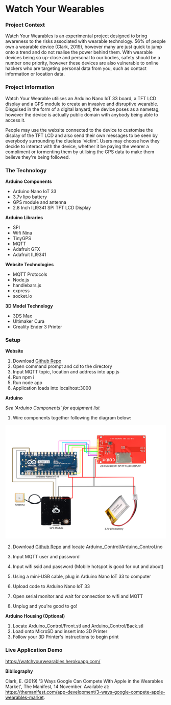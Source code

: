 # **Watch Your Wearables** #

### **Project Context**

Watch Your Wearables is an experimental project designed to bring awareness to the risks associated with wearable technology. 56% of people own a wearable device (Clark, 2019), however many are just quick to jump onto a trend and do not realise the power behind them. With wearable devices being so up-close and personal to our bodies, safety should be a number one priority, however these devices are also vulnerable to online hackers who are targeting personal data from you, such as contact information or location data.

### **Project Information**

Watch Your Wearable utilises an Arduino Nano IoT 33 board, a TFT LCD display and a GPS module to create an invasive and disruptive wearable. Disguised in the form of a digital lanyard, the device poses as a nametag, however the device is actually public domain with anybody being able to access it.

People may use the website connected to the device to customise the display of the TFT LCD and also send their own messages to be seen by everybody surrounding the clueless 'victim'. Users may choose how they decide to interact with the device, whether it be paying the wearer a compliment or tormenting them by utilising the GPS data to make them believe they're being followed.

### **The Technology**

**Arduino Components**
- Arduino Nano IoT 33
- 3.7v lipo battery
- GPS module and antenna
- 2.8 Inch ILI9341 SPI TFT LCD Display

**Arduino Libraries**
- SPI
- Wifi Nina
- TinyGPS
- MQTT
- Adafruit GFX
- Adafruit ILI9341

**Website Technologies**
- MQTT Protocols
- Node.js
- handlebars.js
- express
- socket.io

**3D Model Technology**
- 3DS Max
- Ultimaker Cura
- Creality Ender 3 Printer

### **Setup**

**Website**
1. Download [Github Repo](https://github.com/EmmaStolly/watchyourwearable)
2. Open command prompt and cd to the directory
3. Input MQTT topic, location and address into app.js
4. Run npm i
5. Run node app
6. Application loads into localhost:3000

**Arduino**

_See 'Arduino Components' for equipment list_

1. Wire components together following the diagram below:

<img src="public/img/ArduinoSchematic.png"
     alt="Arduino Schematic"/>

2. Download [Github Repo](https://github.com/EmmaStolly/watchyourwearable) and locate Arduino_Control/Arduino_Control.ino

3. Input MQTT user and password

4. Input wifi ssid and password (Mobile hotspot is good for out and about)

5. Using a mini-USB cable, plug in Arduino Nano IoT 33 to computer

6. Upload code to Arduino Nano IoT 33

7. Open serial monitor and wait for connection to wifi and MQTT

8. Unplug and you're good to go!

**Arduino Housing (Optional)**
1. Locate Arduino_Control/Front.stl and Arduino_Control/Back.stl
2. Load onto MicroSD and insert into 3D Printer
3. Follow your 3D Printer's instructions to begin print

### Live Application Demo

https://watchyourwearables.herokuapp.com/



**Bibliography**

Clark, E. (2019) '3 Ways Google Can Compete With Apple in the Wearables Market', The Manifest, 14 November. Available at: https://themanifest.com/app-development/3-ways-google-compete-apple-wearables-market.
